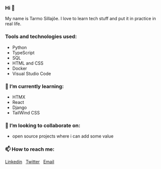 ### Hi :wave:

My name is Tarmo Sillajõe. I love to learn tech stuff and put it in practice in real life.

### Tools and technologies used:
- Python
- TypeScript
- SQL
- HTML and CSS
- Docker
- Visual Studio Code

### 🌱 I’m currently learning:
- HTMX
- React
- Django
- TailWind CSS

### 💞️ I’m looking to collaborate on:
- open source projects where i can add some value

### 📫 How to reach me:
[Linkedin](https://www.linkedin.com/in/tarmo-sillajoe-65790378)
&nbsp;
[Twitter](https://twitter.com/TarmoSillajoe)
&nbsp;
[Email](mailto:tarmo.sillajoe@outlook.com)

    
<!---
TarmoSillajoe/TarmoSillajoe is a ✨ special ✨ repository because its `README.md` (this file) appears on your GitHub profile.
You can click the Preview link to take a look at your changes.
--->
